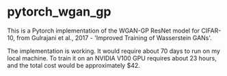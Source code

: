 # pytorch_wgan_gp

This is a Pytorch implementation of the WGAN-GP ResNet model for CIFAR-10, from Gulrajani et al., 2017 - 'Improved Training of Wasserstein GANs'.

The implementation is working. It would require about 70 days to run on my local machine. To train it on an NVIDIA V100 GPU requires about 23 hours,
and the total cost would be approximately $42. 
